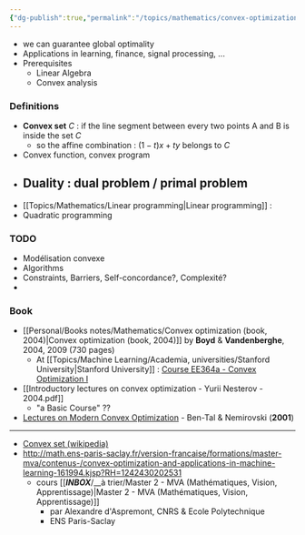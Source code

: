 ```yaml
---
{"dg-publish":true,"permalink":"/topics/mathematics/convex-optimization/"}
---
```


<!--
J'avais un début de note de 2 juillet 2016
-->

- we can guarantee global optimality
- Applications in learning, finance, signal processing, ...
- Prerequisites
	- Linear Algebra
	- Convex analysis

### Definitions
- **Convex set** $C$ : if the line segment between every two points A and B is inside the set $C$
	- so the affine combination : $(1-t)x + ty$ belongs to $C$
- Convex function, convex program
- Duality : dual problem / primal problem
	- 
- [[Topics/Mathematics/Linear programming|Linear programming]] : 
- Quadratic programming

### TODO
- Modélisation convexe
- Algorithms
- Constraints, Barriers, Self-concordance?, Complexité?
- 

### Book
- [[Personal/Books notes/Mathematics/Convex optimization (book, 2004)|Convex optimization (book, 2004)]] by **Boyd** & **Vandenberghe**, 2004, 2009 (730 pages)
	- At [[Topics/Machine Learning/Academia, universities/Stanford University|Stanford University]] : [Course EE364a - Convex Optimization I](http://www.stanford.edu/class/ee364a)
- [[Introductory lectures on convex optimization - Yurii Nesterov - 2004.pdf]]
	- "a Basic Course" ??
- [Lectures on Modern Convex Optimization](https://epubs.siam.org/doi/book/10.1137/1.9780898718829) - Ben-Tal & Nemirovski (**2001**)

---
- [Convex set (wikipedia)](https://en.wikipedia.org/wiki/Convex_set)
- http://math.ens-paris-saclay.fr/version-francaise/formations/master-mva/contenus-/convex-optimization-and-applications-in-machine-learning-161994.kjsp?RH=1242430202531
	- cours [[___INBOX___/__à trier/Master 2 - MVA (Mathématiques, Vision, Apprentissage)|Master 2 - MVA (Mathématiques, Vision, Apprentissage)]]
		- par Alexandre d'Aspremont, CNRS & Ecole Polytechnique
		- ENS Paris-Saclay
